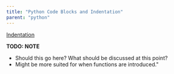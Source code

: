 ```yaml
---
title: "Python Code Blocks and Indentation"
parent: "python"
---
```


[Indentation](https://docs.python.org/3/reference/lexical_analysis.html#indentation)

**TODO: NOTE**

*   Should this go here? What should be discussed at this point?
*   Might be more suited for when functions are introduced."
